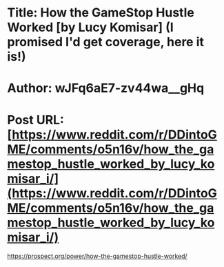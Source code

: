 # Title: How the GameStop Hustle Worked [by Lucy Komisar] (I promised I'd get coverage, here it is!)
# Author: wJFq6aE7-zv44wa__gHq
# Post URL: [https://www.reddit.com/r/DDintoGME/comments/o5n16v/how_the_gamestop_hustle_worked_by_lucy_komisar_i/](https://www.reddit.com/r/DDintoGME/comments/o5n16v/how_the_gamestop_hustle_worked_by_lucy_komisar_i/)


https://prospect.org/power/how-the-gamestop-hustle-worked/